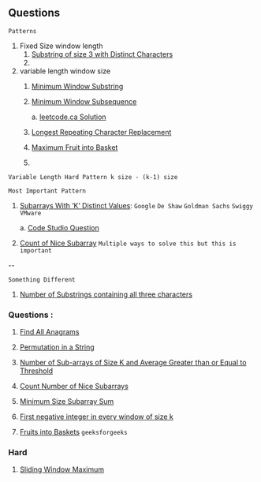 ## Questions


`Patterns`

1. Fixed Size window length
   1. [Substring of size 3 with Distinct Characters](https://leetcode.com/problems/substrings-of-size-three-with-distinct-characters/description/)
   2. 
2. variable length window size
   1. [Minimum Window Substring](https://leetcode.com/problems/minimum-window-substring/description/)
   2. [Minimum Window Subsequence](https://www.geeksforgeeks.org/problems/minimum-window-subsequence/1)

         a. [leetcode.ca Solution](https://leetcode.ca/all/727.html)

   3. [Longest Repeating Character Replacement](https://leetcode.com/problems/longest-repeating-character-replacement/description/)
   4. [Maximum Fruit into Basket](https://leetcode.com/problems/fruit-into-baskets/description/)
   5. 

`Variable Length Hard Pattern k size - (k-1) size`

`Most Important Pattern`
1. [Subarrays With ‘K’ Distinct Values](https://leetcode.com/problems/subarrays-with-k-different-integers/description/): `Google` `De Shaw` `Goldman Sachs` `Swiggy` `VMware`

    a. [Code Studio Question](https://www.naukri.com/code360/problems/subarrays-with-at-most-k-distinct-values_1473804)
2. [Count of Nice Subarray](https://leetcode.com/problems/count-number-of-nice-subarrays/description) `Multiple ways to solve this but this is important`


--
  
`Something Different`
1. [Number of Substrings containing all three characters](https://leetcode.com/problems/number-of-substrings-containing-all-three-characters/description/)

### Questions :
   1. [Find All Anagrams](https://leetcode.com/problems/find-all-anagrams-in-a-string/)
   2. [Permutation in a String](https://leetcode.com/problems/permutation-in-string/description/)


1. [Number of Sub-arrays of Size K and Average Greater than or Equal to Threshold](https://leetcode.com/problems/number-of-sub-arrays-of-size-k-and-average-greater-than-or-equal-to-threshold/submissions/)
2. [Count Number of Nice Subarrays](https://leetcode.com/problems/count-number-of-nice-subarrays/)
3. [Minimum Size Subarray Sum](https://leetcode.com/problems/minimum-size-subarray-sum/)
4. [First negative integer in every window of size k](https://tinyl.io/7joJ)
5. [Fruits into Baskets](https://tinyl.io/8yHm) `geeksforgeeks`

### Hard
1. [Sliding Window Maximum](https://tinyl.io/7jO9)
